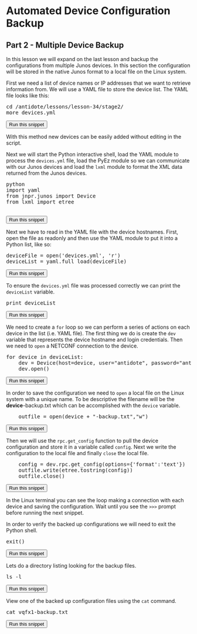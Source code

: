 # Automated Device Configuration Backup
## Part 2  - Multiple Device Backup 

In this lesson we will expand on the last lesson and backup the configurations from multiple Junos devices. In this section the configuration will be stored in the native Junos format to a local file on the Linux system.

First we need a list of device names or IP addresses that we want to retrieve information from. We will use a YAML file to store the device list. The YAML file looks like this:
<pre>
cd /antidote/lessons/lesson-34/stage2/
more devices.yml
</pre>
<button type="button" class="btn btn-primary btn-sm" onclick="runSnippetInTab('linux1', 0)">Run this snippet</button>

With this method new devices can be easily added without editing in the script.

Next we will start the Python interactive shell, load the YAML module to process the `devices.yml` file, load the PyEz module so we can communicate with our Junos devices and load the `lxml` module to format the XML data returned from the Junos devices.
<pre>
python
import yaml
from jnpr.junos import Device
from lxml import etree

</pre>
<button type="button" class="btn btn-primary btn-sm" onclick="runSnippetInTab('linux1', 1)">Run this snippet</button> 

Next we have to read in the YAML file with the device hostnames. First, open the file as readonly and then use the YAML module to put it into a Python list, like so:
<pre>
deviceFile = open('devices.yml', 'r')
deviceList = yaml.full_load(deviceFile)
</pre>
<button type="button" class="btn btn-primary btn-sm" onclick="runSnippetInTab('linux1', 2)">Run this snippet</button> 

To ensure the `devices.yml` file was processed correctly we can print the `deviceList` variable.
<pre>
print deviceList
</pre>
<button type="button" class="btn btn-primary btn-sm" onclick="runSnippetInTab('linux1', 3)">Run this snippet</button>

We need to create a `for` loop so we can perform a series of actions on each device in the list (i.e. YAML file). The first thing we do is create the `dev` variable that represents the device hostname and login credentials. Then we need to `open` a NETCONF connection to the device.
<pre>
for device in deviceList:
	dev = Device(host=device, user="antidote", password="antidotepassword")
	dev.open()
</pre>
<button type="button" class="btn btn-primary btn-sm" onclick="runSnippetInTab('linux1', 4)">Run this snippet</button>

In order to save the configuration we need to `open` a local file on the Linux system with a unique name. To be descriptive the filename will be the **device**-backup.txt which can be accomplished with the `device` variable.
<pre>
	outfile = open(device + "-backup.txt","w")
</pre>
<button type="button" class="btn btn-primary btn-sm" onclick="runSnippetInTab('linux1', 5)">Run this snippet</button>

Then we will use the `rpc.get_config` function to pull the device configuration and store it in a variable called `config`. Next we write the configuration to the local file and finally `close` the local file.
<pre>
	config = dev.rpc.get_config(options={'format':'text'})
	outfile.write(etree.tostring(config))
	outfile.close()
</pre>
<button type="button" class="btn btn-primary btn-sm" onclick="runSnippetInTab('linux1', 6)">Run this snippet</button>

In the Linux terminal you can see the loop making a connection with each device and saving the configuration. Wait until you see the `>>>`  prompt before running the next snippet. 

In order to verify the backed up configurations we will need to exit the Python shell.
<pre>
exit()
</pre>
<button type="button" class="btn btn-primary btn-sm" onclick="runSnippetInTab('linux1', 7)">Run this snippet</button>

Lets do a directory listing looking for the backup files.
<pre>
ls -l
</pre>
<button type="button" class="btn btn-primary btn-sm" onclick="runSnippetInTab('linux1', 8)">Run this snippet</button>

View one of the backed up configuration files using the `cat` command. 
<pre>
cat vqfx1-backup.txt
</pre>
<button type="button" class="btn btn-primary btn-sm" onclick="runSnippetInTab('linux1', 9)">Run this snippet</button>

